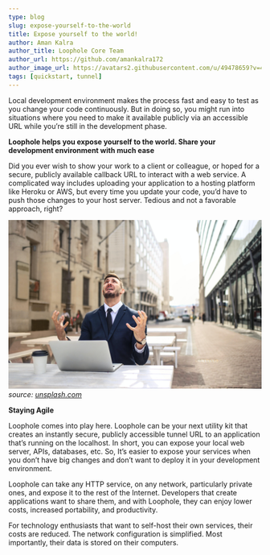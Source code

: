 ```yaml
---
type: blog
slug: expose-yourself-to-the-world
title: Expose yourself to the world!
author: Aman Kalra
author_title: Loophole Core Team
author_url: https://github.com/amankalra172
author_image_url: https://avatars2.githubusercontent.com/u/49478659?v=4
tags: [quickstart, tunnel]
---
```


Local development environment makes the process fast and easy to test as you change your code continuously. 
But in doing so, you might run into situations where you need to make it available publicly via an accessible URL while you’re still in the development phase. 

<!-- truncate -->

**Loophole helps you expose yourself to the world. Share your development environment with much ease**

Did you ever wish to show your work to a client or colleague, or hoped for a secure, publicly available callback URL to interact with a web service. A complicated way includes uploading your application to a hosting platform like Heroku or AWS, but every time you update your code, you’d have to push those changes to your host server. Tedious and not a favorable approach, right?


![Frustration](/img/blog/2020-10-21-expose-yourself-to-the-world/frustration.jpg)
*source: [unsplash.com](https://unsplash.com)*


**Staying Agile**

Loophole comes into play here. Loophole can be your next utility kit that creates an instantly secure, publicly accessible tunnel URL to an application that’s running on the localhost. In short, you can expose your local web server, APIs, databases, etc. So, It’s easier to expose your services when you don’t have big changes and don’t want to deploy it in your development environment.

Loophole can take any HTTP service, on any network, particularly private ones, and expose it to the rest of the Internet. Developers that create applications want to share them, and with Loophole, they can enjoy lower costs, increased portability, and productivity.

For technology enthusiasts that want to self-host their own services, their costs are reduced. The network configuration is simplified. Most importantly, their data is stored on their computers. 
